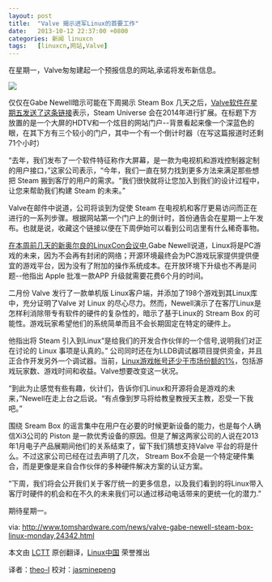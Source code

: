 ```yaml
---
layout: post
title:	"Valve 揭示进军Linux的首要工作"
date:	2013-10-12 22:37:00 +0800 
categories:	新闻 linuxcn 
tags:	[linuxcn,网站,Valve]
---
```



在星期一，Valve匆匆建起一个预报信息的网站,承诺将发布新信息。


 ![](/Asserts/Images//attachment/album/201310/11/2304278bo2wbr683wof8uu.jpg)


仅仅在Gabe Newell暗示可能在下周揭示 Steam Box 几天之后，[Valve软件在星期五发送了这条链接](http://steampowered.com/livingroom)表示，Steam Universe 会在2014年进行扩展。在标题下方放置的是一个大屏的HDTV和一个炫目的网站门户--背景看起来像一个深蓝色的眼，在其下方有三个较小的门户，其中一个有一个倒计时器（在写这篇报道时还剩71个小时）


“去年，我们发布了一个软件特征称作大屏幕，是一款为电视机和游戏控制器定制的用户接口，”这家公司表示，“今年，我们一直在努力找到更多方法来满足那些想把 Steam 搬到客厅的用户的需求。“我们很快就将让您加入到我们的设计过程中，让您来帮助我们构建 Steam 的未来。”


Valve在邮件中说道，公司将谈到为促使 Steam 在电视机和客厅更易访问而正在进行的一系列步骤。根据网站第一个门户上的倒计时，首份通告会在星期一上午发布。也就是说，收藏这个链接以便在下周伊始可以看到公司店里有什么稀奇事物。


[在本周前几天的新奥尔良的LinuxCon会议中](http://www.youtube.com/watch?v=Gzn6E2m3otg#t=1369),Gabe Newell说道，Linux将是PC游戏的未来，因为不会再有封闭的网络；开源环境最终会为PC游戏玩家提供提供便宜的游戏平台，因为没有了附加的操作系统成本。在开放环境下升级也不再是问题--他指出 Apple 批准一款APP 升级就需要花费6个月的时间。


二月份 Valve 发行了一款单机版 Linux客户端，并添加了198个游戏到其Linux库中，充分证明了Valve 对 Linux 的尽心尽力。然而，Newell演示了在客厅Linux是怎样利消除带专有软件的硬件的复杂性的，暗示了基于Linux的 Stream Box 的可能性。游戏玩家希望他们的系统简单而且不会长期固定在特定的硬件上。


他指出将 Steam 引入到Linux“是给我们的开发合作伙伴的一个信号,说明我们对正在讨论的 Linux 事项是认真的。” 公司同时还在为LLDB调试器项目提供资金，并且正合作开发另外一个调试器。当前，[Linux游戏帐号还少于市场份额的1%](http://arstechnica.com/gaming/2013/09/gabe-newell-linux-is-the-future-of-gaming-new-hardware-coming-soon/)，包括游戏玩家数、游戏时间和收益。Valve想要改变这一状况。


“到此为止感觉有些有趣，伙计们，告诉你们Linux和开源将会是游戏的未来，”Newell在走上台之后说。“有点像到罗马将给教皇教授天主教，忍受一下我吧。”


围绕 Sream Box 的谣言集中在用户在必要的时候更新设备的能力，也是每个人确信Xi3公司的 Piston 是一款优秀设备的原因。但是了解这两家公司的人说在2013年1月电子产品展期间他们的关系结束了，留下我们猜想支持Valve 平台的将是什么。不过这家公司已经在过去声明了几次， Stream Box不会是一个特定硬件集合，而是更像是来自合作伙伴的多种硬件解决方案的认证方案。


“下周，我们将会公开我们关于客厅统一的更多信息，以及我们看到的将Linux带入客厅时硬件的机会和在不久的未来我们可以通过移动电话带来的更统一化的潜力.”


期待星期一。


 


via: <http://www.tomshardware.com/news/valve-gabe-newell-steam-box-linux-monday,24342.html>


本文由 [LCTT](https://github.com/LCTT/TranslateProject) 原创翻译，[Linux中国](http://linux.cn/portal.php) 荣誉推出


译者：[theo-l](http://linux.cn/space/theo-l) 校对：[jasminepeng](http://linux.cn/space/jasminepeng)
